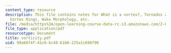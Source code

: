 ```yaml
---
content_type: resource
description: This file contains notes for What is a vortex?, Tornados and Water Spouts,
  Vortex Rings, Wake Morphology, etc.
file: /media/https%3A/open-learning-course-data-rc.s3.amazonaws.com/2-011-introduction-to-ocean-science-and-engineering-spring-2006/99a66f4f41c6bc48b1b6225a1c696f90_vorticity.pdf
file_type: application/pdf
resourcetype: Document
title: vorticity.pdf
uid: 99a66f4f-41c6-bc48-b1b6-225a1c696f90
---
```

